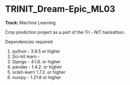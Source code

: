 # TRINIT_Dream-Epic_ML03

<b> Track: </b> Machine Learning

Crop prediction project as a part of the Tri - NIT hackathon.

Dependencies required:

1) python - 3.9.5 or higher
2) Sci-kit learn -
3) Django - 4.1.6. or higher
4) pandas - 1.4.2. or higher
5) scikit-learn 1.7.2. or higher
6) numpy - 1.21.6 or higher

